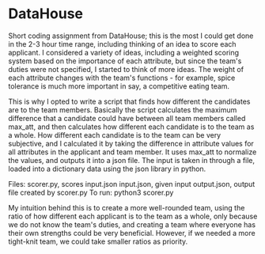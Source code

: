 # DataHouse
Short coding assignment from DataHouse;
this is the most I could get done in the 2-3 hour time range, including thinking of an idea to score each applicant. 
I considered a variety of ideas, including a weighted scoring system based on the importance of each attribute, but
since the team's duties were not specified, I started to think of more ideas. The weight of each attribute changes with
the team's functions - for example, spice tolerance is much more important in say, a competitive eating team. 

This is why I opted to write a script that finds how different the candidates are to the team members. Basically the script
calculates the maximum difference that a candidate could have between all team members called max_att, and then calculates
how different each candidate is to the team as a whole. How different each candidate is to the team can be very subjective,
and I calculated it by taking the difference in attribute values for all attributes in the applicant and team member.
It uses max_att to normalize the values, and outputs it into a json file. The input is taken in through a file, loaded into
a dictionary data using the json library in python.

Files:
    scorer.py, scores input.json
    input.json, given input
    output.json, output file created by scorer.py
To run:
    python3 scorer.py

My intuition behind this is to create a more well-rounded team, using the ratio of how different each applicant is to 
the team as a whole, only because we do not know the team's duties, and creating a team where everyone has their own strengths
could be very beneficial. However, if we needed a more tight-knit team, we could take smaller ratios as priority.

